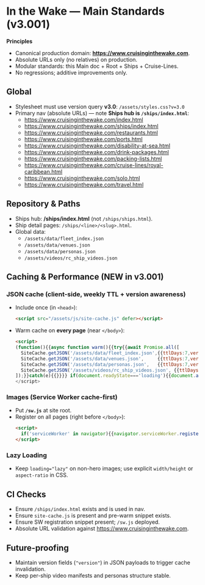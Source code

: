 
# In the Wake — Main Standards (v3.001)

**Principles**
- Canonical production domain: **https://www.cruisinginthewake.com**.
- Absolute URLs only (no relatives) on production.
- Modular standards: this Main doc + Root + Ships + Cruise-Lines.
- No regressions; additive improvements only.

## Global
- Stylesheet must use version query **v3.0**: `/assets/styles.css?v=3.0`
- Primary nav (absolute URLs) — note **Ships hub is `/ships/index.html`**:
  - https://www.cruisinginthewake.com/index.html
  - https://www.cruisinginthewake.com/ships/index.html
  - https://www.cruisinginthewake.com/restaurants.html
  - https://www.cruisinginthewake.com/ports.html
  - https://www.cruisinginthewake.com/disability-at-sea.html
  - https://www.cruisinginthewake.com/drink-packages.html
  - https://www.cruisinginthewake.com/packing-lists.html
  - https://www.cruisinginthewake.com/cruise-lines/royal-caribbean.html
  - https://www.cruisinginthewake.com/solo.html
  - https://www.cruisinginthewake.com/travel.html

## Repository & Paths
- Ships hub: **/ships/index.html** (not `/ships/ships.html`).
- Ship detail pages: `/ships/<line>/<slug>.html`.
- Global data:
  - `/assets/data/fleet_index.json`
  - `/assets/data/venues.json`
  - `/assets/data/personas.json`
  - `/assets/videos/rc_ship_videos.json`

## Caching & Performance (NEW in v3.001)
### JSON cache (client-side, weekly TTL + version awareness)
- Include once (in `<head>`):
  ```html
  <script src="/assets/js/site-cache.js" defer></script>
  ```
- Warm cache on **every page** (near `</body>`):
  ```html
  <script>
  (function(){{async function warm(){{try{{await Promise.all([
    SiteCache.getJSON('/assets/data/fleet_index.json',{{ttlDays:7,versionPath:['version']}}),
    SiteCache.getJSON('/assets/data/venues.json',     {{ttlDays:7,versionPath:['version']}}),
    SiteCache.getJSON('/assets/data/personas.json',   {{ttlDays:7,versionPath:['version']}}),
    SiteCache.getJSON('/assets/videos/rc_ship_videos.json', {{ttlDays:7,versionPath:['version']}})
  ]);}}catch(e){{}}}} if(document.readyState==='loading'){{document.addEventListener('DOMContentLoaded',warm,{{once:true}});} else {{warm();}}}})();
  </script>
  ```

### Images (Service Worker cache-first)
- Put **`/sw.js`** at site root.
- Register on all pages (right before `</body>`):
  ```html
  <script>
    if('serviceWorker' in navigator){{navigator.serviceWorker.register('/sw.js').catch(()=>{{}});}}
  </script>
  ```

### Lazy Loading
- Keep `loading="lazy"` on non-hero images; use explicit `width/height` or `aspect-ratio` in CSS.

## CI Checks
- Ensure `/ships/index.html` exists and is used in nav.
- Ensure `site-cache.js` is present and pre-warm snippet exists.
- Ensure SW registration snippet present; `/sw.js` deployed.
- Absolute URL validation against https://www.cruisinginthewake.com.

## Future-proofing
- Maintain version fields (`"version"`) in JSON payloads to trigger cache invalidation.
- Keep per-ship video manifests and personas structure stable.

